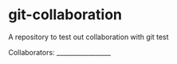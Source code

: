# git-collaboration
A repository to test out collaboration with git
test 

Collaborators: _________________
